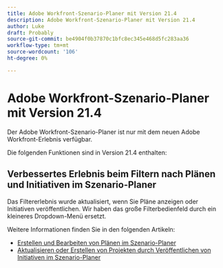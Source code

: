 ```yaml
---
title: Adobe Workfront-Szenario-Planer mit Version 21.4
description: Adobe Workfront-Szenario-Planer mit Version 21.4
author: Luke
draft: Probably
source-git-commit: be4904f0b37870c1bfc8ec345e468d5fc283aa36
workflow-type: tm+mt
source-wordcount: '106'
ht-degree: 0%

---
```


# Adobe Workfront-Szenario-Planer mit Version 21.4

Der Adobe Workfront-Szenario-Planer ist nur mit dem neuen Adobe Workfront-Erlebnis verfügbar.

Die folgenden Funktionen sind in Version 21.4 enthalten:

## Verbessertes Erlebnis beim Filtern nach Plänen und Initiativen im Szenario-Planer

Das Filtererlebnis wurde aktualisiert, wenn Sie Pläne anzeigen oder Initiativen veröffentlichen. Wir haben das große Filterbedienfeld durch ein kleineres Dropdown-Menü ersetzt.

Weitere Informationen finden Sie in den folgenden Artikeln:

* [Erstellen und Bearbeiten von Plänen im Szenario-Planer](../../../scenario-planner/create-and-edit-plans.md)
* [Aktualisieren oder Erstellen von Projekten durch Veröffentlichen von Initiativen im Szenario-Planer](../../../scenario-planner/publish-scenarios-update-projects.md)

